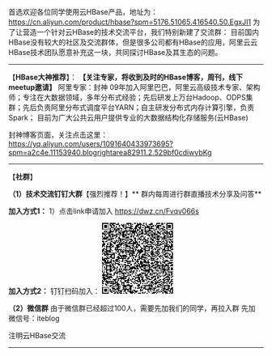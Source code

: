 ﻿首选欢迎各位同学使用云HBase产品，地址为：https://cn.aliyun.com/product/hbase?spm=5176.51065.416540.50.EgxJI1
为了让营造一个针对云HBase的技术交流平台，我们特别新建了交流群：
目前国内HBase没有较大的社区及交流群体，但是很多公司都有HBase的应用，阿里云云HBase技术团队愿意补充这一块，共同探讨HBase及其生态的问题。

---------------------------------------------------------------------------------
【**HBase大神推荐**】： **【关注专家，将收到及时的HBase博客，周刊，线下meetup邀请】**
阿里专家：封神
09年加入阿里巴巴，阿里云高级技术专家、架构师；专注在大数据领域，多年分布式经验；先后研发上万台Hadoop、ODPS集群；先后负责阿里分布式调度平台YARN；自主研发分布式内存计算引擎，负责Spark； 目前为广大公共云用户提供专业的大数据结构化存储服务(云HBase)

封神博客页面，关注点击这里：https://yq.aliyun.com/users/1091640433973695?spm=a2c4e.11153940.blogrightarea82911.2.529bf0cdiwybKg

------------------------------------------------------------------------------------

【**社群**】

**（1）技术交流钉钉大群**【强烈推荐！】** 群内每周进行群直播技术分享及问答**    

**加入方式1：**
1）点击link申请加入    https://dwz.cn/Fvqv066s

**加入方式2：**
钉钉扫码加入：
![image](./1.png)

**（2）微信群**
由于微信群已经超过100人，需要先加我们的同学，再拉入群
先加 微信号：iteblog

注明云HBase交流

----------------------------------------------------------------------------

